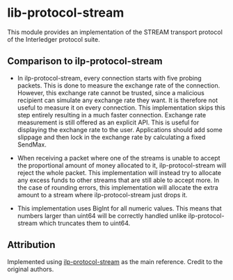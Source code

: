 # lib-protocol-stream

This module provides an implementation of the STREAM transport protocol of the Interledger protocol suite.

## Comparison to ilp-protocol-stream

- In ilp-protocol-stream, every connection starts with five probing packets. This is done to measure the exchange rate of the connection. However, this exchange rate cannot be trusted, since a malicious recipient can simulate any exchange rate they want. It is therefore not useful to measure it on every connection. This implementation skips this step entirely resulting in a much faster connection. Exchange rate measurement is still offered as an explicit API. This is useful for displaying the exchange rate to the user. Applications should add some slippage and then lock in the exchange rate by calculating a fixed SendMax.

- When receiving a packet where one of the streams is unable to accept the proportional amount of money allocated to it, ilp-protocol-stream will reject the whole packet. This implementation will instead try to allocate any excess funds to other streams that are still able to accept more. In the case of rounding errors, this implementation will allocate the extra amount to a stream where ilp-protocol-stream just drops it.

- This implementation uses BigInt for all numeric values. This means that numbers larger than uint64 will be correctly handled unlike ilp-protocol-stream which truncates them to uint64.

## Attribution

Implemented using [ilp-protocol-stream](https://github.com/interledgerjs/interledgerjs/tree/master/packages/ilp-protocol-stream) as the main reference. Credit to the original authors.
